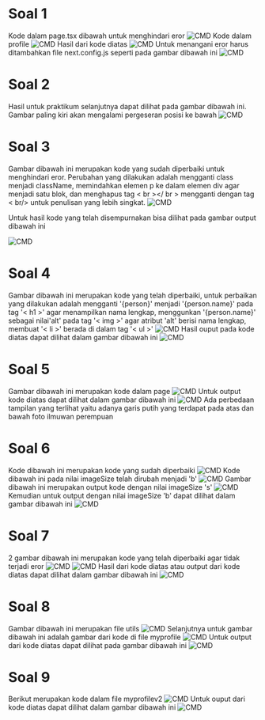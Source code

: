 # Soal 1
Kode dalam page.tsx dibawah untuk menghindari eror
![CMD](/my-app/img/pagetsx.png)
Kode dalam profile
![CMD](/my-app/img/profiletsx.png)
Hasil dari kode diatas 
![CMD](/my-app/img/hasil1.png)
Untuk menangani eror harus ditambahkan file next.config.js seperti pada gambar dibawah ini
![CMD](/my-app/img/Soal1next.config.js.png)
# Soal 2
Hasil untuk praktikum selanjutnya dapat dilihat pada gambar dibawah ini. Gambar paling kiri akan mengalami pergeseran posisi ke bawah
![CMD](/my-app/img/Soal2hasil.png)
# Soal 3
Gambar dibawah ini merupakan kode yang sudah diperbaiki untuk menghindari eror. Perubahan yang dilakukan adalah mengganti class menjadi className, memindahkan elemen p ke dalam elemen div agar menjadi satu blok, dan menghapus tag < br ></ br > mengganti dengan tag < br/> untuk penulisan yang lebih singkat. 
![CMD](/my-app/img/Soal3bio.png)

Untuk hasil kode yang telah disempurnakan bisa dilihat pada gambar output dibawah ini

![CMD](/my-app/img/Soal3hasil.png)
# Soal 4
Gambar dibawah ini merupakan kode yang telah diperbaiki, untuk perbaikan yang dilakukan adalah mengganti '{person}' menjadi '{person.name}' pada tag '< h1 >' agar menampilkan nama lengkap, menggunkan '{person.name}' sebagai nilai'alt' pada tag '< img >' agar atribut 'alt' berisi nama lengkap, membuat '< li >' berada di dalam tag '< ul >'
![CMD](/my-app/img/Soal4.png)
Hasil ouput pada kode diatas dapat dilihat dalam gambar dibawah ini
![CMD](/my-app/img/Soal4hasil.png)
# Soal 5
Gambar dibawah ini merupakan kode dalam page 
![CMD](/my-app/img/Soal5page.png)
Untuk output kode diatas dapat dilihat dalam gambar dibawah ini
![CMD](/my-app/img/Soal5hasil.png)
Ada perbedaan tampilan yang terlihat yaitu adanya garis putih yang terdapat pada atas dan bawah foto ilmuwan perempuan
# Soal 6
Kode dibawah ini merupakan kode yang sudah diperbaiki
![CMD](/my-app/img/Soal6todolist's'.png)
Kode dibawah ini pada nilai imageSize telah dirubah menjadi 'b'
![CMD](/my-app/img/Soal6todolist'b'.png)
Gambar dibawah ini merupakan output kode dengan nilai imageSize 's'
![CMD](/my-app/img/Soal6hasil's'.png)
Kemudian untuk output dengan nilai imageSize 'b' dapat dilihat dalam gambar dibawah ini
![CMD](/my-app/img/Soal6hasil'b'.png)
# Soal 7
2 gambar dibawah ini merupakan kode yang telah diperbaiki agar tidak terjadi eror
![CMD](/my-app/img/Soal7mygallery1.png)
![CMD](/my-app/img/Soal7mygallery.png)
Hasil dari kode diatas atau output dari kode diatas dapat dilihat dalam gambar dibawah ini
![CMD](/my-app/img/Soal7hasil.png)

# Soal 8
Gambar dibawah ini merupakan file utils
![CMD](/my-app/img/Soal8utils.png)
Selanjutnya untuk gambar dibawah ini adalah gambar dari kode di file myprofile
![CMD](/my-app/img/Soal8myprofile.png)
Untuk output dari kode diatas dapat dilihat pada gambar dibawah ini
![CMD](/my-app/img/Soal8hasil.png)

# Soal 9
Berikut merupakan kode dalam file myprofilev2 
![CMD](/my-app/img/Soal9myprofilev2.png)
Untuk ouput dari kode diatas dapat dilihat dalam gambar dibawah ini
![CMD](/my-app/img/Soal9hasil.png)

